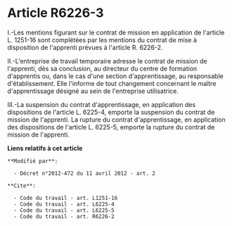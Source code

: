 # Article R6226-3

I.-Les mentions figurant sur le contrat de mission en application de l'article L. 1251-16 sont complétées par les mentions du
contrat de mise à disposition de l'apprenti prévues à l'article R. 6226-2. 

II.-L'entreprise de travail temporaire adresse le contrat de mission de l'apprenti, dès sa conclusion, au directeur du centre
de formation d'apprentis ou, dans le cas d'une section d'apprentissage, au responsable d'établissement. Elle l'informe de
tout changement concernant le maître d'apprentissage désigné au sein de l'entreprise utilisatrice. 

III.-La suspension du contrat d'apprentissage, en application des dispositions de l'article L. 6225-4, emporte la suspension
du contrat de mission de l'apprenti. La rupture du contrat d'apprentissage, en application des dispositions de l'article L.
6225-5, emporte la rupture du contrat de mission de l'apprenti.

**Liens relatifs à cet article**

	**Modifié par**:

	  - Décret n°2012-472 du 11 avril 2012 - art. 2

	**Cite**:

	  - Code du travail - art. L1251-16
	  - Code du travail - art. L6225-4
	  - Code du travail - art. L6225-5
	  - Code du travail - art. R6226-2
